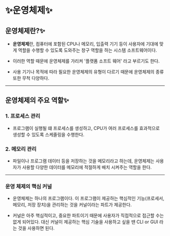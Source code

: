 # ✨운영체제✨

## 운영체제란?✨
- **운영체제**란, 컴퓨터에 포함된 CPU나 메모리, 입출력 기기 등이 사용자에 기대에 맞게 역할을 수행할 수 있도록 도와주는 창구 역할을 하는 시스템 소프트웨어이다.

* 이러한 역할 때문에 운영체제를 가리켜 '플랫폼 소프트 웨어' 라고 부르기도 한다.

- 사용 기기나 목적에 따라 필요한 운영체제의 유형이 다르기 때문에 운영체제의 종류 또한 무척 다양하다.
 

---

## 운영체제의 주요 역할✨

### 1. 프로세스 관리
 - 프로그램이 실행될 떄 프로세스를 생성하고, CPU가 여러 프로세스를 효과적으로 생성할 수 있도록 스케줄링을 수행한다. 

### 2. 메모리 관리
 - 파일이나 프로그램 데이터 등을 저장하는 것을 메모리라고 하는데, 운영체제는 사용자가 사용할 다양한 데이터를 메모리에 적절하게 배치 시켜주는 역할을 한다.

--- 


### 운영 체제의 핵심 **커널**
- 운영체제는 하나의 프로그램이다.  이 프로그램이 제공하는 핵심적인 기능(프로세서, 메모리, 저장 장치)을 관리하는 것을 커널이라는 파트가 제공한다.

- 커널은 아주 핵심적이고, 중요한 파트이기 때문에 사용자가 직접적으로 접근할 수는 없게 되어있다. 대신 커널이 제공하는 핵심 기술을 사용하고 싶을 땐 CLI or GUI 라는 것을 사용하면 된다.
